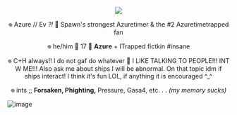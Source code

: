 <p align="center">
  <img
    src="https://github.com/user-attachments/assets/6edcb51b-da2c-40e8-a091-91adecb5a11e">
</p>


 <p align="center">
 𖦹 Azure // Ev <i>?!</i> 🪻 Spawn's strongest Azuretimer & the #2 Azuretimetrapped fan
</p>  
<p align="center">
 𖦹 he/him 🪻 17 🪻 <b>Azure</b> + ITrapped fictkin #insane
</p>
<p align="center">
𖦹 C+H always!! I do not gaf do whatever 🪻 I LIKE TALKING TO PEOPLE!!! INT W ME!!! Also ask me about ships I will be <del>ab</del>normal. On that topic idm if ships interact! I think it's fun LOL, if anything it is encouraged ^_^
</p>
<p align="center">
𖦹 ints ;; <b>Forsaken, Phighting,</b> Pressure, Gasa4, etc. . . <i>(my memory sucks)</i>
</p>

![image](https://github.com/user-attachments/assets/015d5b8a-73ca-4f85-8421-6bd59ec75bd6)
